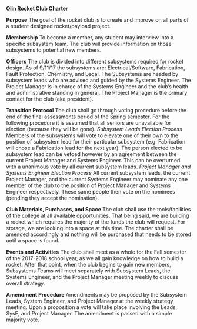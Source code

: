 
**Olin Rocket Club Charter**

**Purpose**
The goal of the rocket club is to create and improve on all parts of a student designed rocket/payload project. 

**Membership**
To become a member, any student may interview into a specific subsystem team. The club will provide information on those subsystems to potential new members.

**Officers**
The club is divided into different subsystems required for rocket design. As of 9/11/17 the subsystems are: Electrical/Software, Fabrication, Fault Protection, Chemistry, and Legal. The Subsystems are headed by subsystem leads who are advised and guided by the Systems Engineer. The Project Manager is in charge of the Systems Engineer and the club’s health and administrative standing in general. The Project Manager is the primary contact for the club (aka president).

**Transition Protocol**
The club shall go through voting procedure before the end of the final assessments period of the Spring semester. For the following procedure it is assumed that all seniors are unavailable for election (because they will be gone). 
*Subsystem Leads Election Process*
Members of the subsystems will vote to elevate one of their own to the position of subsystem lead for their particular subsystem (e.g. Fabrication will chose a Fabrication lead for the next year). The person elected to be subsystem lead can be vetoed however by an agreement between the current Project Manager and Systems Engineer. This can be overturned with a unanimous vote by all current subsystem leads.
*Project Manager and Systems Engineer Election Process*
All current subsystem leads, the current Project Manager, and the current Systems Engineer may nominate any one member of the club to the position of Project Manager and Systems Engineer respectively. These same people then vote on the nominees (pending they accept the nomination).

**Club Materials, Purchases, and Space**
The club shall use the tools/facilities of the college at all available opportunities. That being said, we are building a rocket which requires the majority of the funds the club will request. For storage, we are looking into a space at this time. The charter shall be amended accordingly and nothing will be purchased that needs to be stored until a space is found.

**Events and Activities**
The club shall meet as a whole for the Fall semester of the 2017-2018 school year, as we all gain knowledge on how to build a rocket. After that point, when the club begins to gain new members, Subsystems Teams will meet separately with Subsystem Leads, the Systems Engineer, and the Project Manager meeting weekly to discuss overall strategy.

**Amendment Procedure**
Amendments may be proposed by the Subsystem Leads, System Engineer, and Project Manager at the weekly strategy meeting. Upon a proposition a vote will take place involving the Leads, SysE, and Project Manager. The amendment is passed with a simple majority vote.
